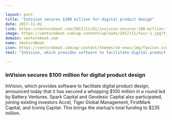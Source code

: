 ```yaml
---

layout: post
title: "InVision secures $100 million for digital product design"
date: 2017-11-01
link: https://venturebeat.com/2017/11/01/invision-secures-100-million-for-digital-product-design/
image: https://venturebeat.com/wp-content/uploads/2017/11/tour-1.jpg?fit=780%2C391&strip=all
domain: venturebeat.com
name: VentureBeat
icon: https://venturebeat.com/wp-content/themes/vb-news/img/favicon.ico
text: "InVision, which provides software to facilitate digital product design, announced today that it has secured a whopping $100 million in a round led by Battery Ventures. Spark Capital and Geodesic Capital also participated, joining existing investors Accel, Tiger Global Management, FirstMark Capital, and Iconiq Capital. This brings the startup’s total funding to $235 million."

---
```


### InVision secures $100 million for digital product design

InVision, which provides software to facilitate digital product design, announced today that it has secured a whopping $100 million in a round led by Battery Ventures. Spark Capital and Geodesic Capital also participated, joining existing investors Accel, Tiger Global Management, FirstMark Capital, and Iconiq Capital. This brings the startup’s total funding to $235 million.